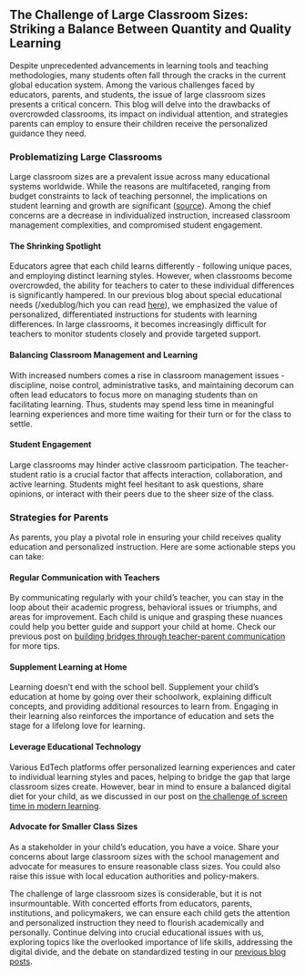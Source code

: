 ## The Challenge of Large Classroom Sizes: Striking a Balance Between Quantity and Quality Learning  

Despite unprecedented advancements in learning tools and teaching methodologies, many students often fall through the cracks in the current global education system. Among the various challenges faced by educators, parents, and students, the issue of large classroom sizes presents a critical concern. This blog will delve into the drawbacks of overcrowded classrooms, its impact on individual attention, and strategies parents can employ to ensure their children receive the personalized guidance they need.

### Problematizing Large Classrooms  
Large classroom sizes are a prevalent issue across many educational systems worldwide. While the reasons are multifaceted, ranging from budget constraints to lack of teaching personnel, the implications on student learning and growth are significant ([source](source.url)). Among the chief concerns are a decrease in individualized instruction, increased classroom management complexities, and compromised student engagement.

#### The Shrinking Spotlight  
Educators agree that each child learns differently - following unique paces, and employing distinct learning styles. However, when classrooms become overcrowded, the ability for teachers to cater to these individual differences is significantly hampered. In our previous blog about special educational needs (/xedublog/hich you can read [here](/education-fundamentals/the-challenge-of-addressing-special-educational-needs.html)), we emphasized the value of personalized, differentiated instructions for students with learning differences. In large classrooms, it becomes increasingly difficult for teachers to monitor students closely and provide targeted support.

#### Balancing Classroom Management and Learning  
With increased numbers comes a rise in classroom management issues - discipline, noise control, administrative tasks, and maintaining decorum can often lead educators to focus more on managing students than on facilitating learning. Thus, students may spend less time in meaningful learning experiences and more time waiting for their turn or for the class to settle.

#### Student Engagement   
Large classrooms may hinder active classroom participation. The teacher-student ratio is a crucial factor that affects interaction, collaboration, and active learning. Students might feel hesitant to ask questions, share opinions, or interact with their peers due to the sheer size of the class.

### Strategies for Parents  
As parents, you play a pivotal role in ensuring your child receives quality education and personalized instruction. Here are some actionable steps you can take:

#### Regular Communication with Teachers  
By communicating regularly with your child’s teacher, you can stay in the loop about their academic progress, behavioral issues or triumphs, and areas for improvement. Each child is unique and grasping these nuances could help you better guide and support your child at home. Check our previous post on [building bridges through teacher-parent communication](/xedublog/parental-engagement/teacher-parent-communication-building-a-bridge.html) for more tips.

#### Supplement Learning at Home  
Learning doesn’t end with the school bell. Supplement your child’s education at home by going over their schoolwork, explaining difficult concepts, and providing additional resources to learn from. Engaging in their learning also reinforces the importance of education and sets the stage for a lifelong love for learning.

#### Leverage Educational Technology  
Various EdTech platforms offer personalized learning experiences and cater to individual learning styles and paces, helping to bridge the gap that large classroom sizes create. However, bear in mind to ensure a balanced digital diet for your child, as we discussed in our post on [the challenge of screen time in modern learning](/xedublog/digital-transformation/the-challenge-of-screen-time-in-modern-learning.html).

#### Advocate for Smaller Class Sizes  
As a stakeholder in your child’s education, you have a voice. Share your concerns about large classroom sizes with the school management and advocate for measures to ensure reasonable class sizes. You could also raise this issue with local education authorities and policy-makers.

The challenge of large classroom sizes is considerable, but it is not insurmountable. With concerted efforts from educators, parents, institutions, and policymakers, we can ensure each child gets the attention and personalized instruction they need to flourish academically and personally. Continue delving into crucial educational issues with us, exploring topics like the overlooked importance of life skills, addressing the digital divide, and the debate on standardized testing in our [previous blog posts](/xedublog/previous-posts.html).